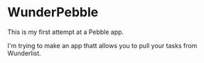 WunderPebble
============
This is my first attempt at a Pebble app.

I'm trying to make an app thatt allows you to pull your tasks from Wunderlist.
